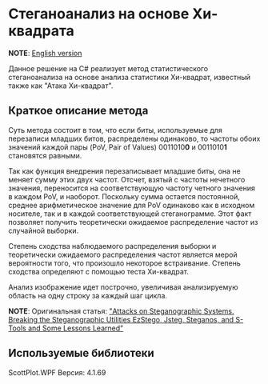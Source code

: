 # Стеганоанализ на основе Хи-квадрата
**NOTE**: [English version](README_EN.md)

Данное решение на C# реализует метод статистического стеганоанализа на основе анализа статистики Хи-квадрат, известный также как "Атака Хи-квадрат".
## Краткое описание метода
Суть метода состоит в том, что если биты, используемые для перезаписи младших битов, распределены одинаково, то частоты обоих значений каждой пары (PoV, Pair of Values) 0011010**0** и 0011010**1** становятся равными.

Так как функция внедрения перезаписывает младшие биты, она не меняет сумму этих двух частот. Отсчет, взятый с частоты нечетного значения, переносится на соответствующую частоту четного значения в каждом PoV, и наоборот. Поскольку сумма остается постоянной, среднее арифметическое значение для PoV одинаково как в исходном носителе, так и в каждой соответствующей стеганограмме. Этот факт позволяет получить теоретически ожидаемое распределение частот из случайной выборки. 

Степень сходства наблюдаемого распределения выборки и теоретически ожидаемого распределения частот является мерой вероятности того, что
произошло некоторое встраивание. Степень сходства определяют с помощью
теста Хи-квадрат.

Анализ изображение идет построчно, увеличивая анализируемую область на одну строку за каждый шаг цикла.

**NOTE**: Оригинальная статья: ["Attacks on Steganographic Systems. Breaking the Steganographic Utilities EzStego, Jsteg, Steganos, and S-Tools and Some Lessons Learned"](https://web.archive.org/web/20151123010933/http://users.ece.cmu.edu/~adrian/487-s06/westfeld-pfitzmann-ihw99.pdf)

## Используемые библиотеки
ScottPlot.WPF Версия: 4.1.69